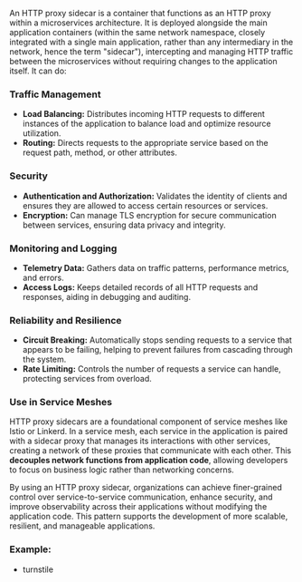 An HTTP proxy sidecar is a container that functions as an HTTP proxy within a microservices architecture. It is deployed alongside the main application containers (within the same network namespace, closely integrated with a single main application, rather than any intermediary in the network, hence the term "sidecar"), intercepting and managing HTTP traffic between the microservices without requiring changes to the application itself. It can do:

### Traffic Management
- **Load Balancing:** Distributes incoming HTTP requests to different instances of the application to balance load and optimize resource utilization.
- **Routing:** Directs requests to the appropriate service based on the request path, method, or other attributes.

### Security
- **Authentication and Authorization:** Validates the identity of clients and ensures they are allowed to access certain resources or services.
- **Encryption:** Can manage TLS encryption for secure communication between services, ensuring data privacy and integrity.

### Monitoring and Logging
- **Telemetry Data:** Gathers data on traffic patterns, performance metrics, and errors.
- **Access Logs:** Keeps detailed records of all HTTP requests and responses, aiding in debugging and auditing.

### Reliability and Resilience
- **Circuit Breaking:** Automatically stops sending requests to a service that appears to be failing, helping to prevent failures from cascading through the system.
- **Rate Limiting:** Controls the number of requests a service can handle, protecting services from overload.

### Use in Service Meshes
HTTP proxy sidecars are a foundational component of service meshes like Istio or Linkerd. In a service mesh, each service in the application is paired with a sidecar proxy that manages its interactions with other services, creating a network of these proxies that communicate with each other. This **decouples network functions from application code**, allowing developers to focus on business logic rather than networking concerns.

By using an HTTP proxy sidecar, organizations can achieve finer-grained control over service-to-service communication, enhance security, and improve observability across their applications without modifying the application code. This pattern supports the development of more scalable, resilient, and manageable applications.

### Example:
- turnstile
